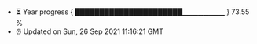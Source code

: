 - ⏳ Year progress { ██████████████████████▁▁▁▁▁▁▁▁ } 73.55 %
- ⏰ Updated on Sun, 26 Sep 2021 11:16:21 GMT

